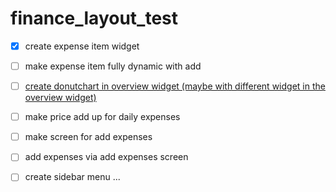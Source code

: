 # finance_layout_test
- [x] create expense item widget
- [ ] make expense item fully dynamic with add
- [ ] [create donutchart in overview widget (maybe with different widget in the overview widget)](https://medium.com/flutter/beautiful-animated-charts-for-flutter-164940780b8c)
- [ ] make price add up for daily expenses
- [ ] make screen for add expenses
- [ ] add expenses via add expenses screen
- [ ] create sidebar menu
...


